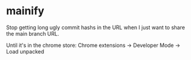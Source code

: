 # mainify
Stop getting long ugly commit hashs in the URL when I just want to share the main branch URL.

Until it's in the chrome store:
Chrome extensions -> Developer Mode -> Load unpacked
